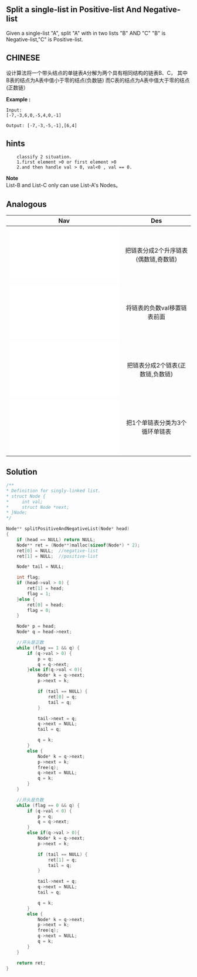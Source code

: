 ## Split a single-list in Positive-list And Negative-list

Given a single-list "A", split "A" with in two lists "B" AND "C"
"B" is Negative-list,"C" is Positive-list.

## CHINESE
设计算法将一个带头结点的单链表A分解为两个具有相同结构的链表B、C，
其中B表的结点为A表中值小于零的结点(负数链)
而C表的结点为A表中值大于零的结点(正数链）

**Example :**
```
Input:
[-7,-3,6,0,-5,4,0,-1]

Output: [-7,-3,-5,-1],[6,4]
```

## hints
```
    classify 2 situation.
    1.first element >0 or first element >0
    2.and then handle val > 0, val<0 , val == 0.
```

**Note** <br />
List-B and List-C only can use List-A's Nodes。<br />

## Analogous
|                         Nav            |                   Des                    |
| :-------------------------------------:|:----------------------------------------:|
| ![splitParityList](splitParityList.md) |把链表分成2个升序链表(偶数链,奇数链)      |
| ![moveNegativeToTheFront](moveNegativeToTheFront.md)|将链表的负数val移置链表前面  |
| ![splitP&NList](splitPositiveAndNegativeList.md)|把链表分成2个链表(正数链,负数链) |
| ![selectThreeTypes](selectThreeTypes.md)|把1个单链表分类为3个循环单链表           |

## Solution
``` c
/**
* Definition for singly-linked list.
* struct Node {
*     int val;
*     struct Node *next;
* }Node;
*/

Node** splitPositiveAndNegativeList(Node* head)
{
    if (head == NULL) return NULL;
    Node** ret = (Node**)malloc(sizeof(Node*) * 2);
    ret[0] = NULL;  //negative-list
    ret[1] = NULL;  //positive-list

    Node* tail = NULL;

    int flag;
    if (head->val > 0) {
        ret[1] = head;
        flag = 1;
    }else {
        ret[0] = head;
        flag = 0;
    }

    Node* p = head;
    Node* q = head->next;

    //开头是正数
    while (flag == 1 && q) {
        if (q->val > 0) {
            p = q;
            q = q->next;
        }else if(q->val < 0){
            Node* k = q->next;
            p->next = k;

            if (tail == NULL) {
                ret[0] = q;
                tail = q;
            }

            tail->next = q;
            q->next = NULL;
            tail = q;

            q = k;
        }
        else {
            Node* k = q->next;
            p->next = k;
            free(q);
            q->next = NULL;
            q = k;
        }
    }

    //开头是负数
    while (flag == 0 && q) {
        if (q->val < 0) {
            p = q;
            q = q->next;
        }
        else if(q->val > 0){
            Node* k = q->next;
            p->next = k;

            if (tail == NULL) {
                ret[1] = q;
                tail = q;
            }

            tail->next = q;
            q->next = NULL;
            tail = q;

            q = k;
        }
        else {
            Node* k = q->next;
            p->next = k;
            free(q);
            q->next = NULL;
            q = k;
        }
    }

    return ret;
}

```